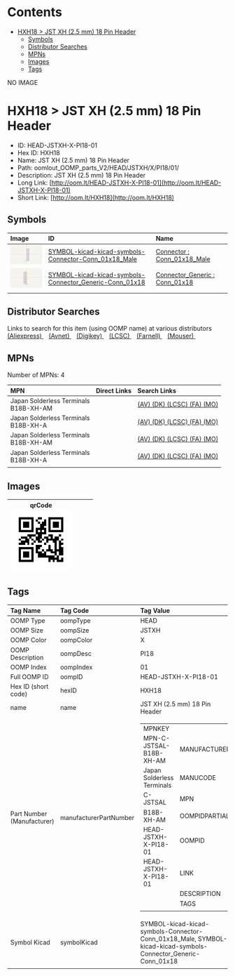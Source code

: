 



Contents
========

* [HXH18 > JST XH (2.5 mm) 18 Pin Header](#hxh18--jst-xh-25-mm-18-pin-header)
	* [Symbols](#symbols)
	* [Distributor Searches](#distributor-searches)
	* [MPNs](#mpns)
	* [Images](#images)
	* [Tags](#tags)
  
NO IMAGE  
# HXH18 > JST XH (2.5 mm) 18 Pin Header

- ID: HEAD-JSTXH-X-PI18-01
- Hex ID: HXH18
- Name: JST XH (2.5 mm) 18 Pin Header
- Path: oomlout_OOMP_parts_V2/HEAD/JSTXH/X/PI18/01/
- Description: JST XH (2.5 mm) 18 Pin Header
- Long Link: [http://oom.lt/HEAD-JSTXH-X-PI18-01](http://oom.lt/HEAD-JSTXH-X-PI18-01)
- Short Link: [http://oom.lt/HXH18](http://oom.lt/HXH18)

## Symbols
  

|Image|ID|Name|
| :--- | :--- | :--- |
|[![](https://raw.githubusercontent.com/oomlout/oomlout_OOMP_eda_V2/main/SYMBOL/kicad/kicad-symbols/Connector/Conn_01x18_Male/image_140.png)](https://github.com/oomlout/oomlout_OOMP_eda_V2/tree/main/SYMBOL/kicad/kicad-symbols/Connector/Conn_01x18_Male/)|[SYMBOL-kicad-kicad-symbols-Connector-Conn_01x18_Male](https://github.com/oomlout/oomlout_OOMP_eda_V2/tree/main/SYMBOL/kicad/kicad-symbols/Connector/Conn_01x18_Male/)|[Connector : Conn_01x18_Male](https://github.com/oomlout/oomlout_OOMP_eda_V2/tree/main/SYMBOL/kicad/kicad-symbols/Connector/Conn_01x18_Male/)|
|[![](https://raw.githubusercontent.com/oomlout/oomlout_OOMP_eda_V2/main/SYMBOL/kicad/kicad-symbols/Connector_Generic/Conn_01x18/image_140.png)](https://github.com/oomlout/oomlout_OOMP_eda_V2/tree/main/SYMBOL/kicad/kicad-symbols/Connector_Generic/Conn_01x18/)|[SYMBOL-kicad-kicad-symbols-Connector_Generic-Conn_01x18](https://github.com/oomlout/oomlout_OOMP_eda_V2/tree/main/SYMBOL/kicad/kicad-symbols/Connector_Generic/Conn_01x18/)|[Connector_Generic : Conn_01x18](https://github.com/oomlout/oomlout_OOMP_eda_V2/tree/main/SYMBOL/kicad/kicad-symbols/Connector_Generic/Conn_01x18/)|
||||

## Distributor Searches
  
Links to search for this item (using OOMP name) at various distributors  
[(Aliexpress) ](https://www.aliexpress.com/wholesale?SearchText=1117JST+XH+2.5+mm+18+Pin+Header)&nbsp;&nbsp;&nbsp;[(Avnet) ](https://www.avnet.com/shop/us/search/JST+XH+2.5+mm+18+Pin+Header)&nbsp;&nbsp;&nbsp;[(Digikey) ](https://www.digikey.co.uk/en/products/result?s=JST+XH+2.5+mm+18+Pin+Header)&nbsp;&nbsp;&nbsp;[(LCSC) ](https://www.lcsc.com/search?q=JST+XH+2.5+mm+18+Pin+Header)&nbsp;&nbsp;&nbsp;[(Farnell) ](https://uk.farnell.com/search?st=JST+XH+2.5+mm+18+Pin+Header)&nbsp;&nbsp;&nbsp;[(Mouser) ](https://www.mouser.com/c/?q=JST+XH+2.5+mm+18+Pin+Header)&nbsp;&nbsp;&nbsp;
## MPNs
  
Number of MPNs: 4  

|MPN|Direct Links|Search Links|
| :--- | :--- | :--- |
|Japan Solderless Terminals<br>B18B-XH-AM||[(AV) ](https://www.avnet.com/shop/us/search/B18B-XH-AM)[(DK) ](https://www.digikey.co.uk/products/en?keywords=B18B-XH-AM)[(LCSC) ](https://www.lcsc.com/search?q=B18B-XH-AM)[(FA) ](https://uk.farnell.com/search?st=B18B-XH-AM)[(MO) ](https://www.mouser.com/c/?q=B18B-XH-AM)|
|Japan Solderless Terminals<br>B18B-XH-A||[(AV) ](https://www.avnet.com/shop/us/search/B18B-XH-A)[(DK) ](https://www.digikey.co.uk/products/en?keywords=B18B-XH-A)[(LCSC) ](https://www.lcsc.com/search?q=B18B-XH-A)[(FA) ](https://uk.farnell.com/search?st=B18B-XH-A)[(MO) ](https://www.mouser.com/c/?q=B18B-XH-A)|
|Japan Solderless Terminals<br>B18B-XH-AM||[(AV) ](https://www.avnet.com/shop/us/search/B18B-XH-AM)[(DK) ](https://www.digikey.co.uk/products/en?keywords=B18B-XH-AM)[(LCSC) ](https://www.lcsc.com/search?q=B18B-XH-AM)[(FA) ](https://uk.farnell.com/search?st=B18B-XH-AM)[(MO) ](https://www.mouser.com/c/?q=B18B-XH-AM)|
|Japan Solderless Terminals<br>B18B-XH-A||[(AV) ](https://www.avnet.com/shop/us/search/B18B-XH-A)[(DK) ](https://www.digikey.co.uk/products/en?keywords=B18B-XH-A)[(LCSC) ](https://www.lcsc.com/search?q=B18B-XH-A)[(FA) ](https://uk.farnell.com/search?st=B18B-XH-A)[(MO) ](https://www.mouser.com/c/?q=B18B-XH-A)|
||||

## Images
  

|qrCode<br>[![](https://raw.githubusercontent.com/oomlout/oomlout_OOMP_parts_V2/main/HEAD/JSTXH/X/PI18/01/qrCode_140.png)](https://github.com/oomlout/oomlout_OOMP_parts_V2/tree/main/HEAD/JSTXH/X/PI18/01/qrCode.png)||||
| :---: | :---: | :---: | :---: |

## Tags
  

|Tag Name|Tag Code|Tag Value|
| :--- | :--- | :--- |
|OOMP Type|oompType|HEAD|
|OOMP Size|oompSize|JSTXH|
|OOMP Color|oompColor|X|
|OOMP Description|oompDesc|PI18|
|OOMP Index|oompIndex|01|
|Full OOMP ID|oompID|HEAD-JSTXH-X-PI18-01|
|Hex ID (short code)|hexID|HXH18|
|name|name|JST XH (2.5 mm) 18 Pin Header|
|Part Number (Manufacturer)|manufacturerPartNumber|<table><tr><td>MPNKEY</td></tr><tr><td> MPN-C-JSTSAL-B18B-XH-AM</td><td> MANUFACTURER</td></tr><tr><td> Japan Solderless Terminals</td><td> MANUCODE</td></tr><tr><td> C-JSTSAL</td><td> MPN</td></tr><tr><td> B18B-XH-AM</td><td> OOMPIDPARTIAL</td></tr><tr><td> HEAD-JSTXH-X-PI18-01</td><td> OOMPID</td></tr><tr><td> HEAD-JSTXH-X-PI18-01</td><td> LINK</td></tr><tr><td> </td><td> DESCRIPTION</td></tr><tr><td> </td><td> TAGS</td></tr><tr><td> </td></tr></table></td><td> <table><tr><td>MPNKEY</td></tr><tr><td> MPN-C-JSTSAL-B18B-XH-A</td><td> MANUFACTURER</td></tr><tr><td> Japan Solderless Terminals</td><td> MANUCODE</td></tr><tr><td> C-JSTSAL</td><td> MPN</td></tr><tr><td> B18B-XH-A</td><td> OOMPIDPARTIAL</td></tr><tr><td> HEAD-JSTXH-X-PI18-01</td><td> OOMPID</td></tr><tr><td> HEAD-JSTXH-X-PI18-01</td><td> LINK</td></tr><tr><td> </td><td> DESCRIPTION</td></tr><tr><td> </td><td> TAGS</td></tr><tr><td> </td></tr></table></td><td> <table><tr><td>MPNKEY</td></tr><tr><td> MPN-C-JSTSAL-B18B-XH-AM</td><td> MANUFACTURER</td></tr><tr><td> Japan Solderless Terminals</td><td> MANUCODE</td></tr><tr><td> C-JSTSAL</td><td> MPN</td></tr><tr><td> B18B-XH-AM</td><td> OOMPIDPARTIAL</td></tr><tr><td> HEAD-JSTXH-X-PI18-01</td><td> OOMPID</td></tr><tr><td> HEAD-JSTXH-X-PI18-01</td><td> LINK</td></tr><tr><td> </td><td> DESCRIPTION</td></tr><tr><td> </td><td> TAGS</td></tr><tr><td> </td></tr></table></td><td> <table><tr><td>MPNKEY</td></tr><tr><td> MPN-C-JSTSAL-B18B-XH-A</td><td> MANUFACTURER</td></tr><tr><td> Japan Solderless Terminals</td><td> MANUCODE</td></tr><tr><td> C-JSTSAL</td><td> MPN</td></tr><tr><td> B18B-XH-A</td><td> OOMPIDPARTIAL</td></tr><tr><td> HEAD-JSTXH-X-PI18-01</td><td> OOMPID</td></tr><tr><td> HEAD-JSTXH-X-PI18-01</td><td> LINK</td></tr><tr><td> </td><td> DESCRIPTION</td></tr><tr><td> </td><td> TAGS</td></tr><tr><td> </td></tr></table>|
|Symbol Kicad|symbolKicad|SYMBOL-kicad-kicad-symbols-Connector-Conn_01x18_Male, SYMBOL-kicad-kicad-symbols-Connector_Generic-Conn_01x18|
||||
